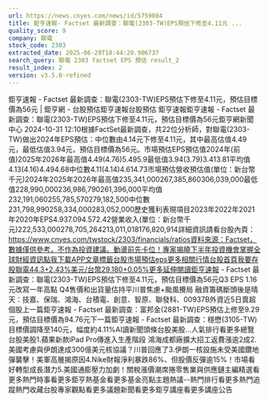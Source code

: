```yaml
---
url: https://news.cnyes.com/news/id/5759084
title: 鉅亨速報- Factset 最新調查：聯電(2303-TW)EPS預估下修至4.11元 ...
quality_score: 9
company: 聯電
stock_code: 2303
extracted_date: 2025-06-29T18:44:20.906737
search_query: 聯電 2303 factset EPS 預估 result_2
result_index: 2
version: v3.5.0-refined
---
```


鉅亨速報 - Factset 最新調查：聯電(2303-TW)EPS預估下修至4.11元，預估目標價為56元 | 鉅亨網 - 台股預估‌‌鉅亨速報台股預估 鉅亨速報鉅亨速報 - Factset 最新調查：聯電(2303-TW)EPS預估下修至4.11元，預估目標價為56元鉅亨網新聞中心 2024-10-31 12:10‌根據FactSet最新調查，共22位分析師，對聯電(2303-TW)做出2024年EPS預估：中位數由4.14元下修至4.11元，其中最高估值4.49元，最低估值3.94元，預估目標價為56元。市場預估EPS預估值2024年(前值)2025年2026年最高值4.49(4.76)5.495.9最低值3.94(3.79)3.413.81平均值4.13(4.16)4.494.68中位數4.11(4.14)4.614.73市場預估營收‌預估值(單位：新台幣千元)2024年2025年2026年最高值235,341,000267,385,860306,039,000最低值228,990,000236,986,790261,396,000平均值232,191,060255,785,570279,182,500中位數231,798,990258,334,000283,052,000歷史獲利表現項目2023年2022年2021年2020年EPS4.937.094.572.42營業收入(單位：新台幣千元)222,533,000278,705,264213,011,018176,820,914詳細資訊請看台股內頁：https://www.cnyes.com/twstock/2303/financials/ratios資料來源：Factset，數據僅供參考，不作為投資建議。動盪前先卡位！專家揭曉下半年投資機會掌握全球財經資訊點我下載APP文章標籤台股市場預估eps更多相關行情台股首頁我要存股聯電44.3+2.43%美元/台幣29.180+0.05%更多延伸閱讀鉅亨速報 - Factset 最新調查：聯電(2303-TW)EPS預估下修至4.11元，預估目標價為56元Q3 EPS 1.16元改寫一年高點 Q4售價和出貨量估持平川普焦慮+颱風攪局 融資籌碼斷頭後是晴天：技嘉、保瑞、鴻海、台積電、創意、智原、聯發科、00937B外資近5日賣超個股‌上一篇鉅亨速報 - Factset 最新調查：富邦金(2881-TW)EPS預估上修至9.29元，預估目標價為94.76元下一篇鉅亨速報 - Factset 最新調查：穩懋(3105-TW)目標價調降至140元，幅度約4.11%‌‌AI讀新聞頭條台股美股...人氣排行看更多總覽台股美股1.蘋果新款iPad Pro傳進入生產階段 鴻海成都廠擴大招工返費漲逾2成2.美國考慮與伊朗達成300億美元核協議？川普回應了3.伊朗一核設施未受美國鑽地彈襲擊！美軍高層揭原因4.Nike財報淨利暴跌86%、但股價反彈逾15%！市場看好轉型成長潛力5.美國通膨壓力加劇！關稅漲價潮席捲零售業與供應鏈‌主編精選看更多‌熱門時事看更多‌‌‌‌‌‌‌‌‌‌‌‌‌‌‌‌‌鉅亨熱基金看更多基金亮點主題熱議‌‌‌‌--‌‌‌‌熱門排行看更多熱門追蹤熱門收藏‌‌‌‌‌‌‌‌‌台股專家觀點看更多議題新聞看更多鉅亨講座看更多講座公告‌‌‌‌‌‌‌‌